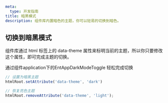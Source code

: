 ```yaml
meta:
  type: 开发指南
title: 暗黑模式
description: 组件库内置暗色的主题，你可以轻易的切换到暗色。
```

## 切换到暗黑模式

组件库通过 html 标签上的 data-theme 属性来标明当前的主题，所以你只要修改这个属性，即可完成主题的切换。

通过组件application下的EntAppDarkModeToggle 轻松完成切换

```ts
// 设置为暗黑主题
htmlRoot.setAttribute('data-theme', 'dark')

// 恢复亮色主题
htmlRoot.removeAttribute('data-theme', 'light');

```
